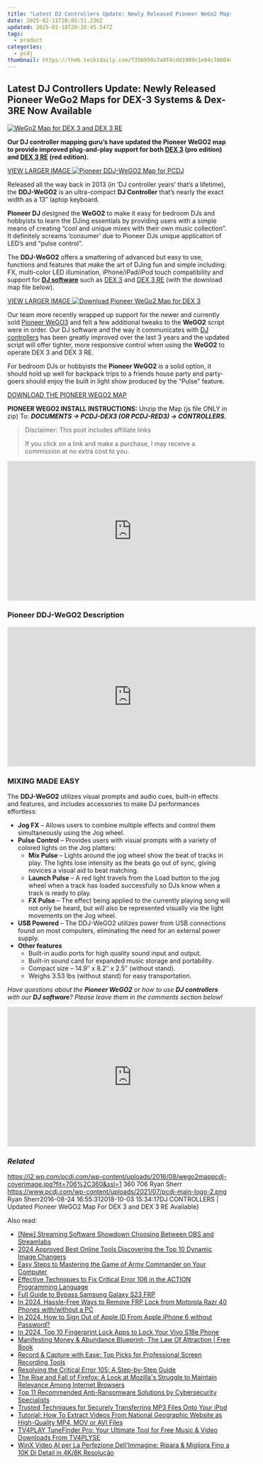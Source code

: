 ```yaml
---
title: "Latest DJ Controllers Update: Newly Released Pioneer WeGo2 Maps for DEX-3 Systems & Dex-3RE Now Available"
date: 2025-02-11T20:05:51.236Z
updated: 2025-02-18T20:28:45.547Z
tags:
  - product
categories:
  - pcdj
thumbnail: https://thmb.techidaily.com/f35b950c7a8f4cdd1989c1e04c70b04dbfa6ce641c77398dacbaad68cbaf2be6.jpg
---
```


## Latest DJ Controllers Update: Newly Released Pioneer WeGo2 Maps for DEX-3 Systems & Dex-3RE Now Available

[![WeGo2 Map for DEX 3 and DEX 3 RE](https://i2.wp.com/pcdj.com/wp-content/uploads/2016/08/wego2mappcdj-coverimage.jpg?resize=706%2C321&ssl=1)](https://i2.wp.com/pcdj.com/wp-content/uploads/2016/08/wego2mappcdj-coverimage.jpg?fit=706%2C360&ssl=1 "WeGo2 Map for DEX 3 and DEX 3 RE")

**Our DJ controller mapping guru’s have updated the Pioneer WeGO2 map to provide improved plug-and-play support for both [DEX 3](https://tools.techidaily.com/pcdj/products/) (pro edition) and [DEX 3 RE](https://tools.techidaily.com/pcdj/products/) (red edition).**

[VIEW LARGER IMAGE ![Pioneer DDJ-WeGO2 Map for PCDJ](https://i0.wp.com/pcdj.com/wp-content/uploads/2016/08/pioneer-ddj-wego2-black7.jpg?fit=300%2C184&ssl=1 "Pioneer DDJ-WeGO2 Map for PCDJ")](https://i0.wp.com/pcdj.com/wp-content/uploads/2016/08/pioneer-ddj-wego2-black7.jpg?fit=1030%2C630&ssl=1)

Released all the way back in 2013 (in ‘DJ controller years’ that’s a lifetime), the **DDJ-WeGO2** is an ultra-compact **DJ Controller** that’s nearly the exact width as a 13″ laptop keyboard.

**Pioneer DJ** designed the **WeGO2** to make it easy for bedroom DJs and hobbyists to learn the DJing essentials by providing users with a simple means of creating “cool and unique mixes with their own music collection”. It definitely screams ‘consumer’ due to Pioneer DJs unique application of LED’s and “pulse control”.

The **DDJ-WeGO2** offers a smattering of advanced but easy to use, functions and features that make the art of DJing fun and simple including: FX, multi-color LED illumination, iPhone/iPad/iPod touch compatibility and support for **[DJ software](https://tools.techidaily.com/pcdj/products/)** such as [DEX 3](https://tools.techidaily.com/pcdj/products/) and [DEX 3 RE](https://tools.techidaily.com/pcdj/products/) (with the download map file below).

[VIEW LARGER IMAGE ![Download Pioneer WeGo2 Map for DEX 3](https://i1.wp.com/pcdj.com/wp-content/uploads/2016/08/wego2.jpg?fit=300%2C133&ssl=1 "Download Pioneer WeGo2 Map for DEX 3")](https://i1.wp.com/pcdj.com/wp-content/uploads/2016/08/wego2.jpg?fit=1030%2C458&ssl=1)

Our team more recently wrapped up support for the newer and currently sold [Pioneer WeGO3](https://tools.techidaily.com/pcdj/products/) and felt a few additional tweaks to the **WeGO2** script were in order. Our DJ software and the way it communicates with [DJ controllers](https://tools.techidaily.com/pcdj/products/) has been greatly improved over the last 3 years and the updated script will offer tighter, more responsive control when using the **WeGO2** to operate DEX 3 and DEX 3 RE.

For bedroom DJs or hobbyists the **Pioneer WeGO2** is a solid option, it should hold up well for backpack trips to a friends house party and party-goers should enjoy the built in light show produced by the “Pulse” feature.

[DOWNLOAD THE PIONEER WEGO2 MAP](https://tools.techidaily.com/pcdj/products/)

**PIONEER WEGO2 INSTALL INSTRUCTIONS:** Unzip the Map (js file ONLY in zip) To: _**DOCUMENTS -> PCDJ-DEX3 (OR PCDJ-RED3) -> CONTROLLERS.**_ 

>  Disclaimer: This post includes affiliate links
>
>  If you click on a link and make a purchase, I may receive a commission at no extra cost to you.
>

<!-- affiliate ads begin -->
<iframe width="560" height="315" src="https://www.youtube.com/embed/XVsiIO7hWOc?si=UvWnqxaI_yHwEr74" title="YouTube video player" frameborder="0" allow="accelerometer; autoplay; clipboard-write; encrypted-media; gyroscope; picture-in-picture; web-share" referrerpolicy="strict-origin-when-cross-origin" allowfullscreen></iframe>
<!-- affiliate ads end -->

### Pioneer DDJ-WeGO2 Description

<!-- affiliate ads begin -->
<iframe width="560" height="315" src="https://www.youtube.com/embed/dKjioJQaUh8?si=Ls_AeuvGsSyL5ny2" title="YouTube video player" frameborder="0" allow="accelerometer; autoplay; clipboard-write; encrypted-media; gyroscope; picture-in-picture; web-share" referrerpolicy="strict-origin-when-cross-origin" allowfullscreen></iframe>
<!-- affiliate ads end -->

### MIXING MADE EASY

The **DDJ-WeGO2** utilizes visual prompts and audio cues, built-in effects and features, and includes accessories to make DJ performances effortless:

* **Jog FX** – Allows users to combine multiple effects and control them simultaneously using the Jog wheel.
* **Pulse** **Control** – Provides users with visual prompts with a variety of colored lights on the Jog platters:  
   * **Mix Pulse** – Lights around the jog wheel show the beat of tracks in play. The lights lose intensity as the beats go out of sync, giving novices a visual aid to beat matching.  
   * **Launch Pulse** – A red light travels from the Load button to the jog wheel when a track has loaded successfully so DJs know when a track is ready to play.  
   * **FX Pulse** – The effect being applied to the currently playing song will not only be heard, but will also be represented visually via the light movements on the Jog wheel.
* **USB Powered** – The DDJ-WeGO2 utilizes power from USB connections found on most computers, eliminating the need for an external power supply.
* **Other features**  
   * Built-in audio ports for high quality sound input and output.  
   * Built-in sound card for expanded music storage and portability.  
   * Compact size – 14.9″ x 8.2″ x 2.5″ (without stand).  
   * Weighs 3.53 lbs (without stand) for easy transportation.

_Have questions about the **Pioneer WeGO2** or how to use **DJ controllers** with our **DJ software**? Please leave them in the comments section below!_

<!-- affiliate ads begin -->
<iframe width="560" height="315" src="https://www.youtube.com/embed/HtM7d4dpN1I?si=2vN_xgVGD4eYGORu" title="YouTube video player" frameborder="0" allow="accelerometer; autoplay; clipboard-write; encrypted-media; gyroscope; picture-in-picture; web-share" referrerpolicy="strict-origin-when-cross-origin" allowfullscreen></iframe>
<!-- affiliate ads end -->

### _Related_

https://i2.wp.com/pcdj.com/wp-content/uploads/2016/08/wego2mappcdj-coverimage.jpg?fit=706%2C360&ssl=1 360 706 Ryan Sherr https://www.pcdj.com/wp-content/uploads/2021/07/pcdj-main-logo-2.png Ryan Sherr2016-08-24 16:55:312018-10-03 15:34:17DJ CONTROLLERS | Updated Pioneer WeGO2 Map For DEX 3 and DEX 3 RE Available}

<ins class="adsbygoogle"
     style="display:block"
     data-ad-format="autorelaxed"
     data-ad-client="ca-pub-7571918770474297"
     data-ad-slot="1223367746"></ins>

<ins class="adsbygoogle"
     style="display:block"
     data-ad-client="ca-pub-7571918770474297"
     data-ad-slot="8358498916"
     data-ad-format="auto"
     data-full-width-responsive="true"></ins>

<span class="atpl-alsoreadstyle">Also read:</span>
<div><ul>
<li><a href="https://screen-mirroring-recording.techidaily.com/new-streaming-software-showdown-choosing-between-obs-and-streamlabs/"><u>[New] Streaming Software Showdown Choosing Between OBS and Streamlabs</u></a></li>
<li><a href="https://extra-hints.techidaily.com/2024-approved-best-online-tools-discovering-the-top-10-dynamic-image-changers/"><u>2024 Approved Best Online Tools Discovering the Top 10 Dynamic Image Changers</u></a></li>
<li><a href="https://discover-fantastic.techidaily.com/easy-steps-to-mastering-the-game-of-army-commander-on-your-computer/"><u>Easy Steps to Mastering the Game of Army Commander on Your Computer</u></a></li>
<li><a href="https://discover-fantastic.techidaily.com/effective-techniques-to-fix-critical-error-106-in-the-action-programming-language/"><u>Effective Techniques to Fix Critical Error 106 in the ACTION Programming Language</u></a></li>
<li><a href="https://android-frp.techidaily.com/full-guide-to-bypass-samsung-galaxy-s23-frp-by-drfone-android/"><u>Full Guide to Bypass Samsung Galaxy S23 FRP</u></a></li>
<li><a href="https://android-frp.techidaily.com/in-2024-hassle-free-ways-to-remove-frp-lock-from-motorola-razr-40-phones-withwithout-a-pc-by-drfone-android/"><u>In 2024, Hassle-Free Ways to Remove FRP Lock from Motorola Razr 40 Phones with/without a PC</u></a></li>
<li><a href="https://apple-account.techidaily.com/in-2024-how-to-sign-out-of-apple-id-from-apple-iphone-6-without-password-by-drfone-ios/"><u>In 2024, How to Sign Out of Apple ID From Apple iPhone 6 without Password?</u></a></li>
<li><a href="https://unlock-android.techidaily.com/in-2024-top-10-fingerprint-lock-apps-to-lock-your-vivo-s18e-phone-by-drfone-android/"><u>In 2024, Top 10 Fingerprint Lock Apps to Lock Your Vivo S18e Phone</u></a></li>
<li><a href="https://novels-ebooks.techidaily.com/210309597-9781801348553-manifesting-money-abundance-blueprint-the-law-of-attraction/"><u>Manifesting Money & Abundance Blueprint- The Law Of Attraction | Free Book</u></a></li>
<li><a href="https://discover-fantastic.techidaily.com/record-and-capture-with-ease-top-picks-for-professional-screen-recording-tools/"><u>Record & Capture with Ease: Top Picks for Professional Screen Recording Tools</u></a></li>
<li><a href="https://discover-fantastic.techidaily.com/resolving-the-critical-error-105-a-step-by-step-guide/"><u>Resolving the Critical Error 105: A Step-by-Step Guide</u></a></li>
<li><a href="https://some-tips.techidaily.com/the-rise-and-fall-of-firefox-a-look-at-mozillas-struggle-to-maintain-relevance-among-internet-browsers/"><u>The Rise and Fall of Firefox: A Look at Mozilla's Struggle to Maintain Relevance Among Internet Browsers</u></a></li>
<li><a href="https://discover-fantastic.techidaily.com/top-11-recommended-anti-ransomware-solutions-by-cybersecurity-specialists/"><u>Top 11 Recommended Anti-Ransomware Solutions by Cybersecurity Specialists</u></a></li>
<li><a href="https://discover-fantastic.techidaily.com/trusted-techniques-for-securely-transferring-mp3-files-onto-your-ipod/"><u>Trusted Techniques for Securely Transferring MP3 Files Onto Your iPod</u></a></li>
<li><a href="https://discover-fantastic.techidaily.com/tutorial-how-to-extract-videos-from-national-geographic-website-as-high-quality-mp4-mov-or-avi-files/"><u>Tutorial: How To Extract Videos From National Geographic Website as High-Quality MP4, MOV or AVI Files</u></a></li>
<li><a href="https://discover-fantastic.techidaily.com/tv4play-tunefinder-pro-your-ultimate-tool-for-free-music-and-video-downloads-from-tv4plyse/"><u>TV4PLAY TuneFinder Pro: Your Ultimate Tool for Free Music & Video Downloads From TV4PLYSE</u></a></li>
<li><a href="https://discover-dash.techidaily.com/winx-video-ai-per-la-perfezione-dellimmagine-ripara-and-migliora-fino-a-10k-di-detail-in-4k8k-resolucao/"><u>WinX Video AI per La Perfezione Dell'Immagine: Ripara & Migliora Fino a 10K Di Detail in 4K/8K Resolução</u></a></li>
</ul></div>

